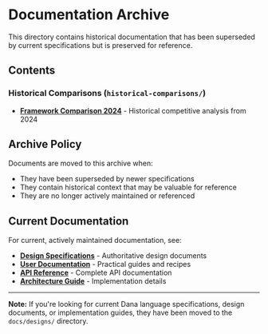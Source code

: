 # Documentation Archive

This directory contains historical documentation that has been superseded by current specifications but is preserved for reference.

## Contents

### Historical Comparisons (`historical-comparisons/`)
- **[Framework Comparison 2024](historical-comparisons/framework-comparison-2024.md)** - Historical competitive analysis from 2024

## Archive Policy

Documents are moved to this archive when:
- They have been superseded by newer specifications
- They contain historical context that may be valuable for reference
- They are no longer actively maintained or referenced

## Current Documentation

For current, actively maintained documentation, see:
- **[Design Specifications](../designs/README.md)** - Authoritative design documents
- **[User Documentation](../for-engineers/README.md)** - Practical guides and recipes
- **[API Reference](../for-engineers/reference/api/README.md)** - Complete API documentation
- **[Architecture Guide](../for-contributors/architecture/README.md)** - Implementation details

---

**Note:** If you're looking for current Dana language specifications, design documents, or implementation guides, they have been moved to the `docs/designs/` directory. 